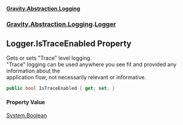 #### [Gravity.Abstraction.Logging](./index.md 'index')
### [Gravity.Abstraction.Logging](./Gravity-Abstraction-Logging.md 'Gravity.Abstraction.Logging').[Logger](./Gravity-Abstraction-Logging-Logger.md 'Gravity.Abstraction.Logging.Logger')
## Logger.IsTraceEnabled Property
Gets or sets "Trace" level logging.  
"Trace" logging can be used anywhere you see fit and provided any information about the  
application flow, not necessarily relevant or informative.  
```csharp
public bool IsTraceEnabled { get; set; }
```
#### Property Value
[System.Boolean](https://docs.microsoft.com/en-us/dotnet/api/System.Boolean 'System.Boolean')  
